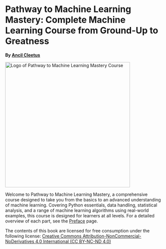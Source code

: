 # Pathway to Machine Learning Mastery: Complete Machine Learning Course from Ground-Up to Greatness

**By [Ancil Cleetus][ancilcleetus]**

<img alt="Logo of Pathway to Machine Learning Mastery Course" src="Pathway-to-Machine-Learning-Mastery-Logo.png" height="400px">

Welcome to Pathway to Machine Learning Mastery, a comprehensive course designed to take you from the basics to an advanced understanding of machine learning. Covering Python essentials, data handling, statistical analysis, and a range of machine learning algorithms using real-world examples, this course is designed for learners at all levels. For a detailed overview of each part, see the [Preface][preface] page.

The contents of this book are licensed for free consumption under the following license:
[Creative Commons Attribution-NonCommercial-NoDerivatives 4.0 International (CC BY-NC-ND 4.0)](https://creativecommons.org/licenses/by-nc-nd/4.0/)

[ancilcleetus]: https://github.com/ancilcleetus/
[preface]: /preface
